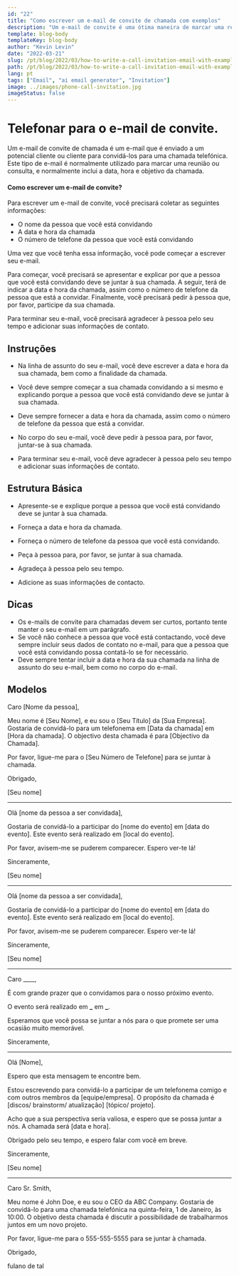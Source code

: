 ```yaml
---
id: "22"
title: "Como escrever um e-mail de convite de chamada com exemplos"
description: "Um e-mail de convite é uma ótima maneira de marcar uma reunião ou consulta com um potencial cliente ou cliente."
template: blog-body
templateKey: blog-body
author: "Kevin Levin"
date: "2022-03-21"
slug: /pt/blog/2022/03/how-to-write-a-call-invitation-email-with-examples
path: /pt/blog/2022/03/how-to-write-a-call-invitation-email-with-examples
lang: pt
tags: ["Email", "ai email generator", "Invitation"]
image: ../images/phone-call-invitation.jpg
imageStatus: false
---
```


# Telefonar para o e-mail de convite.

Um e-mail de convite de chamada é um e-mail que é enviado a um potencial cliente ou cliente para convidá-los para uma chamada telefónica. Este tipo de e-mail é normalmente utilizado para marcar uma reunião ou consulta, e normalmente inclui a data, hora e objetivo da chamada.

#### Como escrever um e-mail de convite?

Para escrever um e-mail de convite, você precisará coletar as seguintes informações:

- O nome da pessoa que você está convidando
- A data e hora da chamada
- O número de telefone da pessoa que você está convidando

Uma vez que você tenha essa informação, você pode começar a escrever seu e-mail.

Para começar, você precisará se apresentar e explicar por que a pessoa que você está convidando deve se juntar à sua chamada. A seguir, terá de indicar a data e hora da chamada, assim como o número de telefone da pessoa que está a convidar. Finalmente, você precisará pedir à pessoa que, por favor, participe da sua chamada.

Para terminar seu e-mail, você precisará agradecer à pessoa pelo seu tempo e adicionar suas informações de contato.

## Instruções

- Na linha de assunto do seu e-mail, você deve escrever a data e hora da sua chamada, bem como a finalidade da chamada.

- Você deve sempre começar a sua chamada convidando a si mesmo e explicando porque a pessoa que você está convidando deve se juntar à sua chamada.

- Deve sempre fornecer a data e hora da chamada, assim como o número de telefone da pessoa que está a convidar.

- No corpo do seu e-mail, você deve pedir à pessoa para, por favor, juntar-se à sua chamada.

- Para terminar seu e-mail, você deve agradecer à pessoa pelo seu tempo e adicionar suas informações de contato.

## Estrutura Básica

- Apresente-se e explique porque a pessoa que você está convidando deve se juntar à sua chamada.

- Forneça a data e hora da chamada.

- Forneça o número de telefone da pessoa que você está convidando.

- Peça à pessoa para, por favor, se juntar à sua chamada.

- Agradeça à pessoa pelo seu tempo.

- Adicione as suas informações de contacto.

## Dicas

- Os e-mails de convite para chamadas devem ser curtos, portanto tente manter o seu e-mail em um parágrafo.
- Se você não conhece a pessoa que você está contactando, você deve sempre incluir seus dados de contato no e-mail, para que a pessoa que você está convidando possa contatá-lo se for necessário.
- Deve sempre tentar incluir a data e hora da sua chamada na linha de assunto do seu e-mail, bem como no corpo do e-mail.

## Modelos

Caro [Nome da pessoa],

Meu nome é [Seu Nome], e eu sou o [Seu Título] da [Sua Empresa]. Gostaria de convidá-lo para um telefonema em [Data da chamada] em [Hora da chamada]. O objectivo desta chamada é para [Objectivo da Chamada].

Por favor, ligue-me para o [Seu Número de Telefone] para se juntar à chamada.

Obrigado,

[Seu nome]

---

Olá [nome da pessoa a ser convidada],

Gostaria de convidá-lo a participar do [nome do evento] em [data do evento]. Este evento será realizado em [local do evento].

Por favor, avisem-me se puderem comparecer. Espero ver-te lá!

Sinceramente,

[Seu nome]

---

Olá [nome da pessoa a ser convidada],

Gostaria de convidá-lo a participar do [nome do evento] em [data do evento]. Este evento será realizado em [local do evento].

Por favor, avisem-me se puderem comparecer. Espero ver-te lá!

Sinceramente,

[Seu nome]

---

Caro \_\_\_\_,

É com grande prazer que o convidamos para o nosso próximo evento.

O evento será realizado em **\_** em **\_**.

Esperamos que você possa se juntar a nós para o que promete ser uma ocasião muito memorável.

Sinceramente,

---

Olá [Nome],

Espero que esta mensagem te encontre bem.

Estou escrevendo para convidá-lo a participar de um telefonema comigo e com outros membros da [equipe/empresa]. O propósito da chamada é [discos/ brainstorm/ atualização] [tópico/ projeto].

Acho que a sua perspectiva seria valiosa, e espero que se possa juntar a nós. A chamada será [data e hora].

Obrigado pelo seu tempo, e espero falar com você em breve.

Sinceramente,

[Seu nome]

---

Caro Sr. Smith,

Meu nome é John Doe, e eu sou o CEO da ABC Company. Gostaria de convidá-lo para uma chamada telefónica na quinta-feira, 1 de Janeiro, às 10:00. O objetivo desta chamada é discutir a possibilidade de trabalharmos juntos em um novo projeto.

Por favor, ligue-me para o 555-555-5555 para se juntar à chamada.

Obrigado,

fulano de tal
